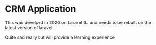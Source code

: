 # CRM Application
This was develped in 2020 on Laravel 6.*.* and needs to be rebuilt on the latest version of laravel

Quite sad really but will provide a learning experience


